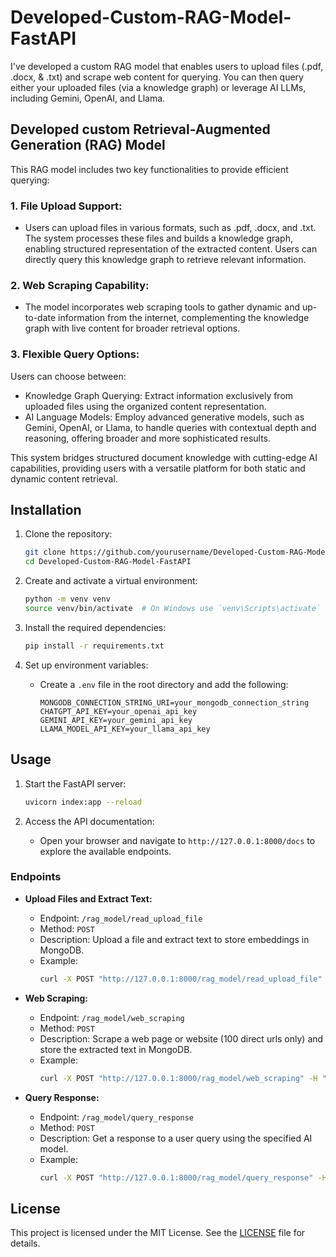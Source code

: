 # Developed-Custom-RAG-Model-FastAPI

I've developed a custom RAG model that enables users to upload files (.pdf, .docx, & .txt) and scrape web content for querying. You can then query either your uploaded files (via a knowledge graph) or leverage AI LLMs, including Gemini, OpenAI, and Llama.

## Developed custom Retrieval-Augmented Generation (RAG) Model

This RAG model includes two key functionalities to provide efficient querying:

### 1. File Upload Support:
- Users can upload files in various formats, such as .pdf, .docx, and .txt. The system processes these files and builds a knowledge graph, enabling structured representation of the extracted content. Users can directly query this knowledge graph to retrieve relevant information.

### 2. Web Scraping Capability:
- The model incorporates web scraping tools to gather dynamic and up-to-date information from the internet, complementing the knowledge graph with live content for broader retrieval options.

### 3. Flexible Query Options:
Users can choose between:
- Knowledge Graph Querying: Extract information exclusively from uploaded files using the organized content representation.
- AI Language Models: Employ advanced generative models, such as Gemini, OpenAI, or Llama, to handle queries with contextual depth and reasoning, offering broader and more sophisticated results.

This system bridges structured document knowledge with cutting-edge AI capabilities, providing users with a versatile platform for both static and dynamic content retrieval.

## Installation

1. Clone the repository:
    ```sh
    git clone https://github.com/yourusername/Developed-Custom-RAG-Model-FastAPI.git
    cd Developed-Custom-RAG-Model-FastAPI
    ```

2. Create and activate a virtual environment:
    ```sh
    python -m venv venv
    source venv/bin/activate  # On Windows use `venv\Scripts\activate`
    ```

3. Install the required dependencies:
    ```sh
    pip install -r requirements.txt
    ```

4. Set up environment variables:
    - Create a `.env` file in the root directory and add the following:
        ```env
        MONGODB_CONNECTION_STRING_URI=your_mongodb_connection_string
        CHATGPT_API_KEY=your_openai_api_key
        GEMINI_API_KEY=your_gemini_api_key
        LLAMA_MODEL_API_KEY=your_llama_api_key
        ```

## Usage

1. Start the FastAPI server:
    ```sh
    uvicorn index:app --reload
    ```

2. Access the API documentation:
    - Open your browser and navigate to `http://127.0.0.1:8000/docs` to explore the available endpoints.

### Endpoints

- **Upload Files and Extract Text:**
    - Endpoint: `/rag_model/read_upload_file`
    - Method: `POST`
    - Description: Upload a file and extract text to store embeddings in MongoDB.
    - Example:
        ```sh
        curl -X POST "http://127.0.0.1:8000/rag_model/read_upload_file" -F "file_path=@path/to/your/file.pdf"
        ```

- **Web Scraping:**
    - Endpoint: `/rag_model/web_scraping`
    - Method: `POST`
    - Description: Scrape a web page or website (100 direct urls only) and store the extracted text in MongoDB.
    - Example:
        ```sh
        curl -X POST "http://127.0.0.1:8000/rag_model/web_scraping" -H "Content-Type: application/json" -d '{"url": "https://example.com"}'
        ```

- **Query Response:**
    - Endpoint: `/rag_model/query_response`
    - Method: `POST`
    - Description: Get a response to a user query using the specified AI model.
    - Example:
        ```sh
        curl -X POST "http://127.0.0.1:8000/rag_model/query_response" -H "Content-Type: application/json" -d '{"ai_model": "openai", "user_query": "What is the capital of France?", "temperature": 0.7, "model_type": "knowledge_graph"}'
        ```

## License

This project is licensed under the MIT License. See the [LICENSE](LICENSE) file for details.